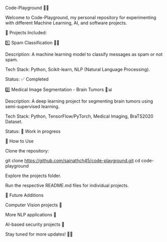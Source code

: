 Code-Playground 🚀💡

Welcome to Code-Playground, my personal repository for experimenting with different Machine Learning, AI, and software projects.

📌 Projects Included:

1️⃣ Spam Classification 📩🤖

Description: A machine learning model to classify messages as spam or not spam.

Tech Stack: Python, Scikit-learn, NLP (Natural Language Processing).

Status: ✅ Completed

2️⃣ Medical Image Segmentation - Brain Tumors 🧠📊

Description: A deep learning project for segmenting brain tumors using semi-supervised learning.

Tech Stack: Python, TensorFlow/PyTorch, Medical Imaging, BraTS2020 Dataset.

Status: 🔄 Work in progress

🚀 How to Use

Clone the repository:

git clone https://github.com/sainathch45/code-playground.git
cd code-playground

Explore the projects folder.

Run the respective README.md files for individual projects.

📌 Future Additions

Computer Vision projects 🤖

More NLP applications 🐝

AI-based security projects 🔐

Stay tuned for more updates! 🚀✨

